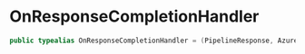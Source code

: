 # OnResponseCompletionHandler

``` swift
public typealias OnResponseCompletionHandler = (PipelineResponse, AzureError?) -> Void
```
